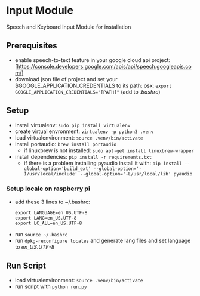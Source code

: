 # Input Module

Speech and Keyboard Input Module for installation

## Prerequisites

* enable speech-to-text feature in your google cloud api project: [https://console.developers.google.com/apis/api/speech.googleapis.com/]
* download json file of project and set your $GOOGLE_APPLICATION_CREDENTIALS to its path: osx: `export GOOGLE_APPLICATION_CREDENTIALS="[PATH]"` (add to *.bashrc*)

## Setup

* install virtualenv: `sudo pip install virtualenv`
* create virtual envronment: `virtualenv -p python3 .venv`
* load virtualenvironment: `source .venv/bin/activate`
* install portaudio: `brew install portaudio`
    * if linuxbrew is not installed: `sudo apt-get install linuxbrew-wrapper`
* install dependencies: `pip install -r requirements.txt`
    * if there is a problem installing pyaudio install it with: `pip install --global-option='build_ext' --global-option='-I/usr/local/include' --global-option='-L/usr/local/lib' pyaudio`

### Setup locale on raspberry pi

* add these 3 lines to ~/.bashrc:
    ```
    export LANGUAGE=en_US.UTF-8
    export LANG=en_US.UTF-8
    export LC_ALL=en_US.UTF-8
    ```
* run `source ~/.bashrc`
* run `dpkg-reconfigure locales` and generate lang files and set language to *en_US.UTF-8*
    

## Run Script

* load virtualenvironment: `source .venv/bin/activate`
* run script with `python run.py`
